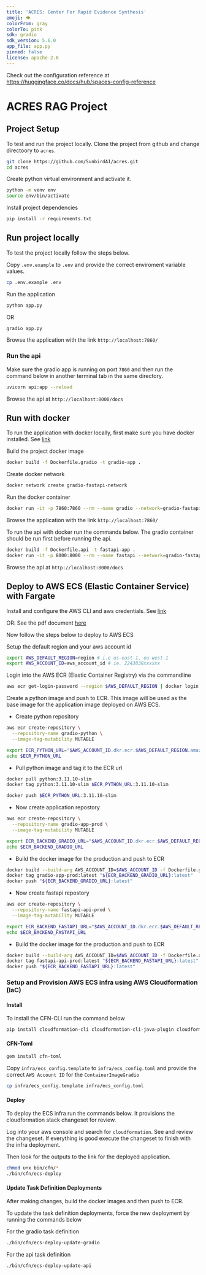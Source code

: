 ```yaml
---
title: 'ACRES: Center For Rapid Evidence Synthesis'
emoji: 👁
colorFrom: gray
colorTo: pink
sdk: gradio
sdk_version: 5.6.0
app_file: app.py
pinned: false
license: apache-2.0
---
```


Check out the configuration reference at https://huggingface.co/docs/hub/spaces-config-reference


# ACRES RAG Project

## Project Setup

To test and run the project locally. Clone the project from github and change directoory to `acres`.

```sh
git clone https://github.com/SunbirdAI/acres.git
cd acres
```

Create python virtual environment and activate it.

```sh
python -m venv env
source env/bin/activate
```

Install project dependencies

```sh
pip install -r requirements.txt
```

## Run project locally
To test the project locally follow the steps below.

Copy `.env.example` to `.env` and provide the correct enviroment variable values.

```sh
cp .env.example .env
```

Run the application

```sh
python app.py
```

OR

```sh
gradio app.py
```

Browse the application with the link `http://localhost:7860/`

### Run the api
Make sure the gradio app is running on port `7860` and then run the command below in another terminal tab in the same directory.

```sh
uvicorn api:app --reload
```

Browse the api at `http://localhost:8000/docs`


## Run with docker
To run the application with docker locally, first make sure you have docker installed. See [link](https://docs.docker.com/)

Build the project docker image

```sh
docker build -f Dockerfile.gradio -t gradio-app .
```

Create docker network

```sh
docker network create gradio-fastapi-network
```

Run the docker container 

```sh
docker run -it -p 7860:7860 --rm --name gradio --network=gradio-fastapi-network gradio-app
```

Browse the application with the link `http://localhost:7860/`

To run the api with docker run the commands below. The gradio container should be run first before running the api.

```sh
docker build -f Dockerfile.api -t fastapi-app .
docker run -it -p 8000:8000 --rm --name fastapi --network=gradio-fastapi-network fastapi-app
```

Browse the api at `http://localhost:8000/docs`


## Deploy to AWS ECS (Elastic Container Service) with Fargate

Install and configure the AWS CLI and aws credentials. See [link](https://docs.aws.amazon.com/cli/latest/userguide/cli-chap-welcome.html)

OR: See the pdf document [here](https://docs.aws.amazon.com/pdfs/cli/latest/userguide/aws-cli.pdf#getting-started-quickstart)

Now follow the steps below to deploy to AWS ECS

Setup the default region and your aws account id

```sh
export AWS_DEFAULT_REGION=region # i.e us-east-1, eu-west-1
export AWS_ACCOUNT_ID=aws_account_id # ie. 2243838xxxxxx
```

Login into the AWS ECR (Elastic Container Registry) via the commandline

```sh
aws ecr get-login-password --region $AWS_DEFAULT_REGION | docker login --username AWS --password-stdin "$AWS_ACCOUNT_ID.dkr.ecr.$AWS_DEFAULT_REGION.amazonaws.com"
```

Create a python image and push to ECR. This image will be used as the base image for the application image deployed on AWS ECS.

- Create python repository

```sh
aws ecr create-repository \
  --repository-name gradio-python \
  --image-tag-mutability MUTABLE
```

```sh
export ECR_PYTHON_URL="$AWS_ACCOUNT_ID.dkr.ecr.$AWS_DEFAULT_REGION.amazonaws.com/gradio-python"
echo $ECR_PYTHON_URL
```

- Pull python image and tag it to the ECR url

```sh
docker pull python:3.11.10-slim
docker tag python:3.11.10-slim $ECR_PYTHON_URL:3.11.10-slim

docker push $ECR_PYTHON_URL:3.11.10-slim
```

- Now create application repostory

```sh
aws ecr create-repository \
  --repository-name gradio-app-prod \
  --image-tag-mutability MUTABLE

export ECR_BACKEND_GRADIO_URL="$AWS_ACCOUNT_ID.dkr.ecr.$AWS_DEFAULT_REGION.amazonaws.com/gradio-app-prod"
echo $ECR_BACKEND_GRADIO_URL
```

- Build the docker image for the production and push to ECR

```sh
docker build --build-arg AWS_ACCOUNT_ID=$AWS_ACCOUNT_ID -f Dockerfile.gradio.prod -t gradio-app-prod .
docker tag gradio-app-prod:latest "${ECR_BACKEND_GRADIO_URL}:latest"
docker push "${ECR_BACKEND_GRADIO_URL}:latest"
```

- Now create fastapi repostory

```sh
aws ecr create-repository \
  --repository-name fastapi-api-prod \
  --image-tag-mutability MUTABLE

export ECR_BACKEND_FASTAPI_URL="$AWS_ACCOUNT_ID.dkr.ecr.$AWS_DEFAULT_REGION.amazonaws.com/fastapi-api-prod"
echo $ECR_BACKEND_FASTAPI_URL
```

- Build the docker image for the production and push to ECR

```sh
docker build --build-arg AWS_ACCOUNT_ID=$AWS_ACCOUNT_ID -f Dockerfile.api.prod -t fastapi-api-prod .
docker tag fastapi-api-prod:latest "${ECR_BACKEND_FASTAPI_URL}:latest"
docker push "${ECR_BACKEND_FASTAPI_URL}:latest"
```

### Setup and Provision AWS ECS infra using AWS Cloudformation (IaC)

#### Install
To install the CFN-CLI run the command below

```sh
pip install cloudformation-cli cloudformation-cli-java-plugin cloudformation-cli-go-plugin cloudformation-cli-python-plugin cloudformation-cli-typescript-plugin
```

#### CFN-Toml

```sh
gem install cfn-toml
```


Copy `infra/ecs_config.template` to `infra/ecs_config.toml` and provide the correct `AWS Account ID` for the `ContainerImageGradio`

```sh
cp infra/ecs_config.template infra/ecs_config.toml
```


#### Deploy

To deploy the ECS infra run the commands below. It provisions the cloudformation stack changeset for review. 

Log into your aws console and search for `cloudformation`. See and review the changeset. If everything is good execute the changeset to finish with the infra deployment.

Then look for the outputs to the link for the deployed application.

```sh
chmod u+x bin/cfn/*
./bin/cfn/ecs-deploy
```

#### Update Task Definition Deployments
After making changes, build the docker images and then push to ECR.

To update the task definition deployments, force the new deployment by running the commands below

For the gradio task definition

```sh
./bin/cfn/ecs-deploy-update-gradio
```

For the api task definition

```sh
./bin/cfn/ecs-deploy-update-api
```

